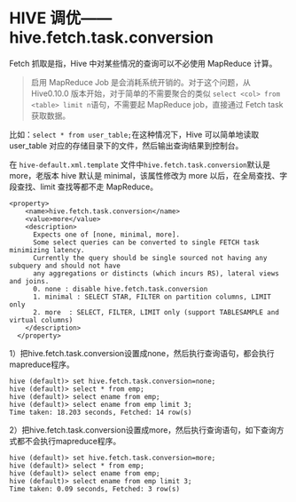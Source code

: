 # HIVE 调优—— hive.fetch.task.conversion

Fetch 抓取是指，Hive 中对某些情况的查询可以不必使用 MapReduce 计算。

> 启用 MapReduce Job 是会消耗系统开销的。对于这个问题，从 Hive0.10.0 版本开始，对于简单的不需要聚合的类似 `select <col> from <table> limit n`语句，不需要起 MapReduce job，直接通过 Fetch task 获取数据。


比如：`select * from user_table;`在这种情况下，Hive 可以简单地读取 user_table 对应的存储目录下的文件，然后输出查询结果到控制台。

在 `hive-default.xml.template` 文件中`hive.fetch.task.conversion`默认是 more，老版本 hive 默认是 minimal，该属性修改为 more 以后，在全局查找、字段查找、limit 查找等都不走 MapReduce。

```
<property>
    <name>hive.fetch.task.conversion</name>
    <value>more</value>
    <description>
      Expects one of [none, minimal, more].
      Some select queries can be converted to single FETCH task minimizing latency.
      Currently the query should be single sourced not having any subquery and should not have
      any aggregations or distincts (which incurs RS), lateral views and joins.
      0. none : disable hive.fetch.task.conversion
      1. minimal : SELECT STAR, FILTER on partition columns, LIMIT only
      2. more  : SELECT, FILTER, LIMIT only (support TABLESAMPLE and virtual columns)
    </description>
  </property>
```

1）把hive.fetch.task.conversion设置成none，然后执行查询语句，都会执行mapreduce程序。

```
hive (default)> set hive.fetch.task.conversion=none;
hive (default)> select * from emp;
hive (default)> select ename from emp;
hive (default)> select ename from emp limit 3;
Time taken: 18.203 seconds, Fetched: 14 row(s)
```

2）把hive.fetch.task.conversion设置成more，然后执行查询语句，如下查询方式都不会执行mapreduce程序。

```
hive (default)> set hive.fetch.task.conversion=more;
hive (default)> select * from emp;
hive (default)> select ename from emp;
hive (default)> select ename from emp limit 3;
Time taken: 0.09 seconds, Fetched: 3 row(s)
```
